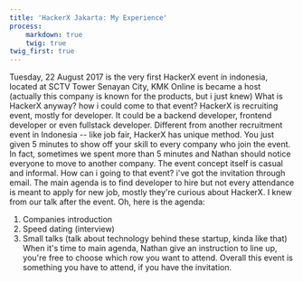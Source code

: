 ```yaml
---
title: 'HackerX Jakarta: My Experience'
process:
    markdown: true
    twig: true
twig_first: true
---
```


Tuesday, 22 August 2017 is the very first HackerX event in indonesia, located at SCTV Tower Senayan City, KMK Online is became a host (actually this company is known for the products, but i just knew)
What is HackerX anyway? how i could come to that event?
HackerX is recruiting event, mostly for developer. It could be a backend developer, frontend developer or even fullstack developer. Different from another recruitment event in Indonesia -- like job fair, HackerX has unique method. You just given 5 minutes to show off your skill to every company who join the event.
In fact, sometimes we spent more than 5 minutes and Nathan should notice everyone to move to another company. The event concept itself is casual and informal.
How can i going to that event? i've got the invitation through email. 
The main agenda is to find developer to hire but not every attendance is meant to apply for new job, mostly they're curious about HackerX. I knew from our talk after the event.
Oh, here is the agenda: 
1. Companies introduction
2. Speed dating (interview)
3. Small talks (talk about technology behind these startup, kinda like that)
When it's time to main agenda, Nathan give an instruction to line up, you're free to choose which row you want to attend.
Overall this event is something you have to attend, if you have the invitation.

